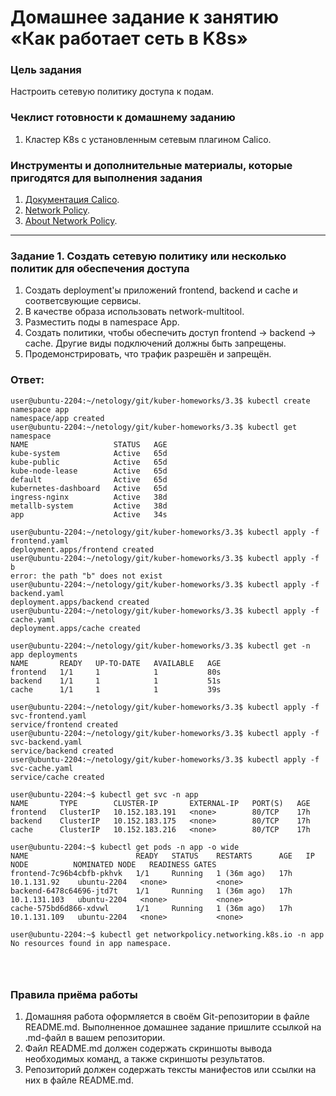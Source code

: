 # Домашнее задание к занятию «Как работает сеть в K8s»

### Цель задания

Настроить сетевую политику доступа к подам.

### Чеклист готовности к домашнему заданию

1. Кластер K8s с установленным сетевым плагином Calico.

### Инструменты и дополнительные материалы, которые пригодятся для выполнения задания

1. [Документация Calico](https://www.tigera.io/project-calico/).
2. [Network Policy](https://kubernetes.io/docs/concepts/services-networking/network-policies/).
3. [About Network Policy](https://docs.projectcalico.org/about/about-network-policy).

-----

### Задание 1. Создать сетевую политику или несколько политик для обеспечения доступа

1. Создать deployment'ы приложений frontend, backend и cache и соответсвующие сервисы.
2. В качестве образа использовать network-multitool.
3. Разместить поды в namespace App.
4. Создать политики, чтобы обеспечить доступ frontend -> backend -> cache. Другие виды подключений должны быть запрещены.
5. Продемонстрировать, что трафик разрешён и запрещён.

### Ответ:
```
user@ubuntu-2204:~/netology/git/kuber-homeworks/3.3$ kubectl create namespace app
namespace/app created
user@ubuntu-2204:~/netology/git/kuber-homeworks/3.3$ kubectl get namespace
NAME                   STATUS   AGE
kube-system            Active   65d
kube-public            Active   65d
kube-node-lease        Active   65d
default                Active   65d
kubernetes-dashboard   Active   65d
ingress-nginx          Active   38d
metallb-system         Active   38d
app                    Active   34s

user@ubuntu-2204:~/netology/git/kuber-homeworks/3.3$ kubectl apply -f frontend.yaml
deployment.apps/frontend created
user@ubuntu-2204:~/netology/git/kuber-homeworks/3.3$ kubectl apply -f b
error: the path "b" does not exist
user@ubuntu-2204:~/netology/git/kuber-homeworks/3.3$ kubectl apply -f backend.yaml
deployment.apps/backend created
user@ubuntu-2204:~/netology/git/kuber-homeworks/3.3$ kubectl apply -f cache.yaml
deployment.apps/cache created

user@ubuntu-2204:~/netology/git/kuber-homeworks/3.3$ kubectl get -n app deployments
NAME       READY   UP-TO-DATE   AVAILABLE   AGE
frontend   1/1     1            1           80s
backend    1/1     1            1           51s
cache      1/1     1            1           39s

user@ubuntu-2204:~/netology/git/kuber-homeworks/3.3$ kubectl apply -f svc-frontend.yaml
service/frontend created
user@ubuntu-2204:~/netology/git/kuber-homeworks/3.3$ kubectl apply -f svc-backend.yaml
service/backend created
user@ubuntu-2204:~/netology/git/kuber-homeworks/3.3$ kubectl apply -f svc-cache.yaml
service/cache created

user@ubuntu-2204:~$ kubectl get svc -n app
NAME       TYPE        CLUSTER-IP       EXTERNAL-IP   PORT(S)   AGE
frontend   ClusterIP   10.152.183.191   <none>        80/TCP    17h
backend    ClusterIP   10.152.183.175   <none>        80/TCP    17h
cache      ClusterIP   10.152.183.216   <none>        80/TCP    17h

user@ubuntu-2204:~$ kubectl get pods -n app -o wide
NAME                        READY   STATUS    RESTARTS      AGE   IP             NODE          NOMINATED NODE   READINESS GATES
frontend-7c96b4cbfb-pkhvk   1/1     Running   1 (36m ago)   17h   10.1.131.92    ubuntu-2204   <none>           <none>
backend-6478c64696-jtd7t    1/1     Running   1 (36m ago)   17h   10.1.131.103   ubuntu-2204   <none>           <none>
cache-575bd6d866-xdvwl      1/1     Running   1 (36m ago)   17h   10.1.131.109   ubuntu-2204   <none>           <none>

user@ubuntu-2204:~$ kubectl get networkpolicy.networking.k8s.io -n app
No resources found in app namespace. 




```

### Правила приёма работы

1. Домашняя работа оформляется в своём Git-репозитории в файле README.md. Выполненное домашнее задание пришлите ссылкой на .md-файл в вашем репозитории.
2. Файл README.md должен содержать скриншоты вывода необходимых команд, а также скриншоты результатов.
3. Репозиторий должен содержать тексты манифестов или ссылки на них в файле README.md.
